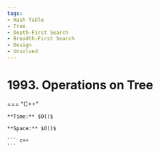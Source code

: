```yaml
---
tags:
- Hash Table
- Tree
- Depth-First Search
- Breadth-First Search
- Design
- Unsolved
---
```



# 1993. Operations on Tree

=== "C++"

    **Time:** $O()$

    **Space:** $O()$

    ``` c++
    ```